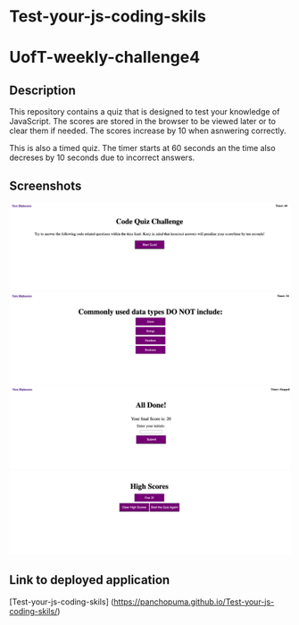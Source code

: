 # Test-your-js-coding-skils
# UofT-weekly-challenge4

## Description

This repository contains a quiz that is designed to test your knowledge of JavaScript. The scores are stored in the browser to be viewed later or to clear them if needed. The scores increase by 10 when asnwering correctly. 

This is also a timed quiz. The timer starts at 60 seconds an the time also decreses by 10 seconds due to incorrect answers. 

## Screenshots

![Welcome Page](/assets/images/welcomePage.jpeg)
![Sample Question](/assets/images/sampleQuestion.jpeg)
![Input](/assets/images/input.jpeg)
![High Scores](/assets/images/highScores.jpeg)

## Link to deployed application

[Test-your-js-coding-skils] (https://panchopuma.github.io/Test-your-js-coding-skils/)  
